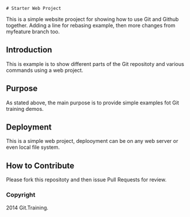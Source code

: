 	# Starter Web Project

This is a simple website prooject for 
showing how to use Git and Github together. 
Adding a line for rebasing example, then
more changes from myfeature branch too.

## Introduction

This is example is to show different parts of the Git repositoty
and various commands using a web project.

## Purpose

As stated above, the main purpose is to 
provide simple examples fot Git training demos.

## Deployment

This is a simple web project, deplooyment
can be on any web server or even local
file system.

## How to Contribute

Please fork this repositoty and then issue Pull Requests for
review.

### Copyright

2014 Git.Training.